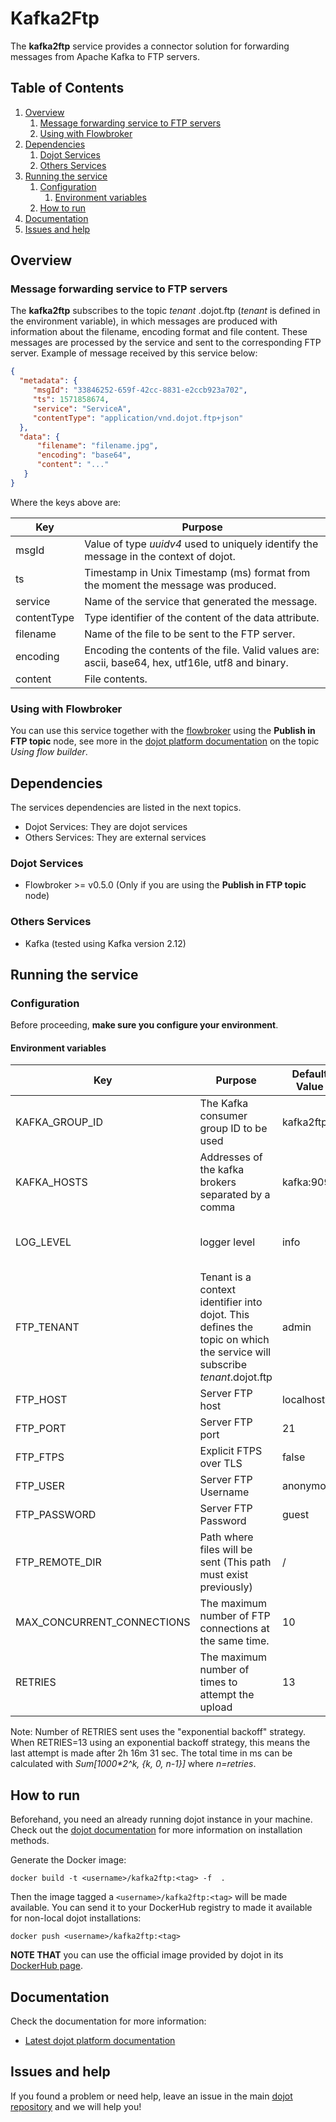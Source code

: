 # Kafka2Ftp

The **kafka2ftp** service provides a connector solution for forwarding messages from Apache Kafka to FTP servers.

## **Table of Contents**

1. [Overview](#overview)
   1. [Message forwarding service to FTP servers](#message-forwarding-service-to-ftp-servers)
   2. [Using with Flowbroker](#using-with-flowbroker)
2. [Dependencies](#dependencies)
   1. [Dojot Services](#dojot-services)
   2. [Others Services](#others-services)
3. [Running the service](#running-the-service)
   1. [Configuration](#configuration)
      1. [Environment variables](#environment-variables)
   2. [How to run](#how-to-run)
4. [Documentation](#documentation)
5. [Issues and help](#issues-and-help)

## Overview

### Message forwarding service to FTP servers

The **kafka2ftp**  subscribes to the topic *tenant* .dojot.ftp (*tenant* is defined in the environment variable), in which messages are produced with information about the filename, encoding format and file content. These messages are processed by the service and sent to the corresponding FTP server. Example of message received by this service below:

```json
{
  "metadata": {
     "msgId": "33846252-659f-42cc-8831-e2ccb923a702",
     "ts": 1571858674,
     "service": "ServiceA",
     "contentType": "application/vnd.dojot.ftp+json"
  },
  "data": {
      "filename": "filename.jpg",
      "encoding": "base64",
      "content": "..."
   }
}

```

Where the keys above are:

Key             | Purpose
--------------- | --------------------------------------------------------
msgId           | Value of type *uuidv4* used to uniquely identify the message in the context of dojot.
ts              | Timestamp in Unix Timestamp (ms) format from the moment the message was produced.
service         | Name of the service that generated the message.
contentType     | Type identifier of the content of the data attribute.
filename        | Name of the file to be sent to the FTP server.
encoding        | Encoding the contents of the file. Valid values are: ascii, base64, hex, utf16le, utf8 and binary.
content         | File contents.

### Using with Flowbroker

You can use this service together with the [flowbroker](https://github.com/dojot/flowbroker) using the **Publish in FTP topic** node, see more in the [dojot platform documentation](https://dojotdocs.readthedocs.io)  on the topic *Using flow builder*.

## Dependencies

The services dependencies are listed in the next topics.

- Dojot Services: They are dojot services
- Others Services: They are external services

### Dojot Services

- Flowbroker >= v0.5.0 (Only if you are using the **Publish in FTP topic** node)

### Others Services

- Kafka (tested using Kafka version 2.12)

## Running the service

### Configuration

Before proceeding, **make sure you configure your environment**.

#### Environment variables

Key                        | Purpose                                                  | Default Value      | Valid Values |
-------------------------- | -------------------------------------------------------- | ---------------    | -----------  |
KAFKA_GROUP_ID             | The Kafka consumer group ID to be used                   | kafka2ftp          | String       |
KAFKA_HOSTS                | Addresses of the kafka brokers separated by a comma      | kafka:9092         | hostname/IP  |
LOG_LEVEL                  | logger level                                             | info               | debug, error, warning, info  |
FTP_TENANT                 | Tenant is a context identifier into dojot. This defines the topic on which the service will subscribe *tenant*.dojot.ftp                  | admin               | String  |
FTP_HOST                   | Server FTP host                                          | localhost          | String                       |
FTP_PORT                   | Server FTP port                                          | 21                 | Natural number                      |
FTP_FTPS                   | Explicit FTPS over TLS                                   | false              | String (true or false)                |
FTP_USER                   | Server FTP Username                                      | anonymous          | String                       |
FTP_PASSWORD               | Server FTP Password                                      | guest              | String                       |
FTP_REMOTE_DIR             | Path where files will be sent (This path must exist previously)   | /                  | Path                         |
MAX_CONCURRENT_CONNECTIONS | The maximum number of FTP connections at the same time.                                            | 10                 | Natural number               |
RETRIES      | The maximum number of times to attempt the upload       | 13                 | Natural number               |

Note: Number of RETRIES sent uses the "exponential backoff" strategy. When RETRIES=13 using an exponential backoff strategy, this means the last attempt is made after 2h 16m 31 sec. The total time in ms can be calculated with _Sum[1000*2^k, {k, 0, n-1}]_ where *n=retries*.

## How to run

Beforehand, you need an already running dojot instance in your machine. Check out the
[dojot documentation](https://dojotdocs.readthedocs.io)
for more information on installation methods.

Generate the Docker image:

```shell
docker build -t <username>/kafka2ftp:<tag> -f  .
```

Then the image tagged a `<username>/kafka2ftp:<tag>` will be made available. You can send it to
your DockerHub registry to made it available for non-local dojot installations:

```shell
docker push <username>/kafka2ftp:<tag>
```

__NOTE THAT__  you can use the official image provided by dojot in its  [DockerHub page](https://hub.docker.com/r/dojot/kafka2ftp).

## Documentation

Check the documentation for more information:

- [Latest dojot platform documentation](https://dojotdocs.readthedocs.io/en/latest)

## Issues and help

If you found a problem or need help, leave an issue in the main
[dojot repository](https://github.com/dojot/dojot) and we will help you!